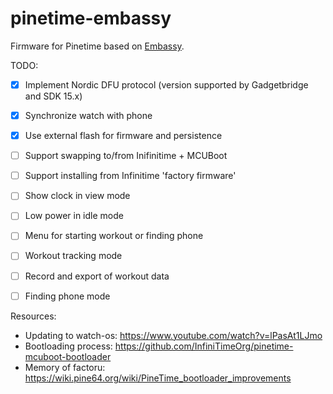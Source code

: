 # pinetime-embassy

Firmware for Pinetime based on [Embassy](https://embassy.dev).

TODO:

* [x] Implement Nordic DFU protocol (version supported by Gadgetbridge and SDK 15.x)
* [x] Synchronize watch with phone
* [x] Use external flash for firmware and persistence
* [ ] Support swapping to/from Inifinitime + MCUBoot
* [ ] Support installing from Infinitime 'factory firmware'
* [ ] Show clock in view mode
* [ ] Low power in idle mode
* [ ] Menu for starting workout or finding phone
* [ ] Workout tracking mode
* [ ] Record and export of workout data
* [ ] Finding phone mode 


Resources:
* Updating to watch-os: https://www.youtube.com/watch?v=lPasAt1LJmo
* Bootloading process: https://github.com/InfiniTimeOrg/pinetime-mcuboot-bootloader
* Memory of factoru: https://wiki.pine64.org/wiki/PineTime_bootloader_improvements
